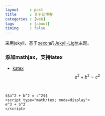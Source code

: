 ```yaml
---
layout     : post
title      : 关于此博客
categories : [web]
tags       : [about]
timing     : false
---
```

采用jekyll，基于[pexcn](http://pexcn.me/)的[Jekyll-Light](https://github.com/pexcn/Jekyll-Light)主题。<br>

### 添加mathjax，支持latex
- [katex](https://xuc.me/blog/KaTeX-and-Jekyll/)
<br>$$a^2 + b^2 = c^2$$
<script type="math/tex; mode=display">
e^3 + b^2
</script><br>
```
$$a^2 + b^2 = c^2$$
<script type="math/tex; mode=display">
e^3 + b^2
</script>
```

<script type="math/tex; mode=display">
% Steradian cone in sphere
% Author: Bartman
\documentclass[tikz,border=10pt]{standalone}
%%%<
\usepackage{verbatim}
%%%>
\begin{comment}
:Title: Steradian cone in sphere
:Tags: 3D;Angles;Intersections;Shadings;MMathematics;Geometry
:Author: Bartman
:Slug: steradian-cone-sphere

A graphical representation of a steradian.
It is the solid angle subtended at the center
of a unit sphere by a unit area on its surface. (Wikipedia)

Made by Bartman on
http://golatex.de/3d-kugel-in-tikz-t17380.html

The part of the cone is from http://tex.stackexchange.com/a/186109/213
\end{comment}
\usepackage{sansmath}
\usetikzlibrary{shadings,intersections}
\begin{document}
\begin{tikzpicture}[font = \sansmath]
  \coordinate (O) at (0,0);

  % ball background color
  \shade[ball color = blue, opacity = 0.2] (0,0) circle [radius = 2cm];

  % cone
  \begin{scope}
    \def\rx{0.71}% horizontal radius of the ellipse
    \def\ry{0.15}% vertical radius of the ellipse
    \def\z{0.725}% distance from center of ellipse to origin

    \path [name path = ellipse]    (0,\z) ellipse ({\rx} and {\ry});
    \path [name path = horizontal] (-\rx,\z-\ry*\ry/\z)
                                -- (\rx,\z-\ry*\ry/\z);
    \path [name intersections = {of = ellipse and horizontal}];

    % radius to base of cone in ball
    \draw[fill = gray!50, gray!50] (intersection-1) -- (0,0)
      -- (intersection-2) -- cycle;
    % base of cone in ball
    \draw[fill = gray!30, densely dashed] (0,\z) ellipse ({\rx} and {\ry});
  \end{scope}

  % label of cone
  \draw (0.25,0.4) -- (0.9,0.1) node at (1.05,0.0) {$q$};

  % ball
  \draw (O) circle [radius=2cm];
  % label of ball center point
  \filldraw (O) circle (1pt) node[below] {$P$};

  % radius
  \draw[densely dashed] (O) to [edge label = $r$] (-1.33,1.33);
  \draw[densely dashed] (O) -- (1.33,1.33);

  % cut of ball surface
  \draw[red] (-1.35,1.47) arc [start angle = 140, end angle = 40,
    x radius = 17.6mm, y radius = 14.75mm];
  \draw[red, densely dashed] (-1.36,1.46) arc [start angle = 170, end angle = 10,
    x radius = 13.8mm, y radius = 3.6mm];
  \draw[red] (-1.29,1.52) arc [start angle=-200, end angle = 20,
    x radius = 13.75mm, y radius = 3.15mm];

  % label of cut of ball surface
  \draw (-1.2,2.2) -- (-0.53,1.83) node at (-1.37,2.37) {$A$};
\end{tikzpicture}
\end{document}
</script>
